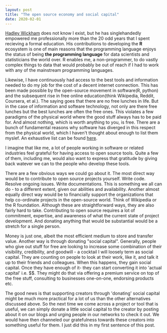 ```yaml
---
layout: post
title: "The open source economy and social capital"
date: 2020-02-01
---
```


[Hadley Wickham](http://hadley.nz/) does not know I exist, but he has singlehandedly empowered me professionally more than the 20 odd years that I spent recieving a formal education. His contributions to developing the **R** ecosystem is one of main reasons that the programming language enjoys the status of being **the programming language** for data scientists and statisticians the world over. R enables me, a non-programmer, to do vastly complex things to data that would probably be out of reach if I had to work with any of the mainstream programming languages.

Likewise, I have continuously had access to the best tools and information needed to do my job for the cost of a decent internet connection. This has been made possible by the open-source movement in software(R, python) and the subsequent rise in free online education(think Wikipedia, Reddit, Coursera, et al.). The saying goes that there are no free lunches in life. But in the case of information and softeare technology, not only are there free lunches but the best lunches are often the free ones.
This violates a few paradigms of the physical world where the good stuff always has to be paid for. And almost nothing, which is worth anything to you, is free. There are a bunch of fundamental reasons why software has diverged in this respect from the physical world, which I haven't thought about enough to list them myslef. An exhaustive list can be found [here](http://www.linfo.org/open_source_development_incentives.html). 

I imagine that like me, a lot of people working in software or related industries feel grateful for having access to open source tools. Quite a few of them, including me, would also want to express that gratitude by giving back watever we can to the people who develop these tools. 

There are a few obvious ways we could go about it. The most direct way would be to contribute to open source projects yourself. Write code. Resolve ongoing issues. Write documentations. This is something we all can do - to a different extent, given our abilities and availability. Another almost equally direct way would be to financially support the organizations that help co-ordinate projects in the open-source world. Think of Wikipedia or the R foundation. 
Although these are straightforward ways, they are also fairly hard to take. Contributing to open source requires a lot of commitment, expertise, and awareness of what the current state of project development. And donating anything that would be substantial would be a stretch for a single person.

Money is just one, albeit the most efficient medium to store and transfer value. Another way is through donating "social capital". Generally, people who give out stuff for free are looking to increase some combination of their visibility, credibility, and goodwill - a cocktail I will loosely term as social capital. They are counting on people to look at their work, like it, and talk it up to their friends and colleagues. When this happens, they gain social capital. Once they have enough of it- they can start converting it into 'actual capital' i.e. $$. They might do that via offering a premium service on top of the free stuff, consulting to businesses one-on-one, endorsing products etc. 

The good news is that supporting creators through 'donating' social capital might be much more practical for a lot of us than the other alternatives discussed above. So the next time we come across a project or tool that is useful, we can simply donate a little social capital to the creator by posting about it on our blogs and urging people in our networks to check it out. We would have then channeled our gratefulness towards these creators into something useful for them. I just did this in my first sentence of this post.
